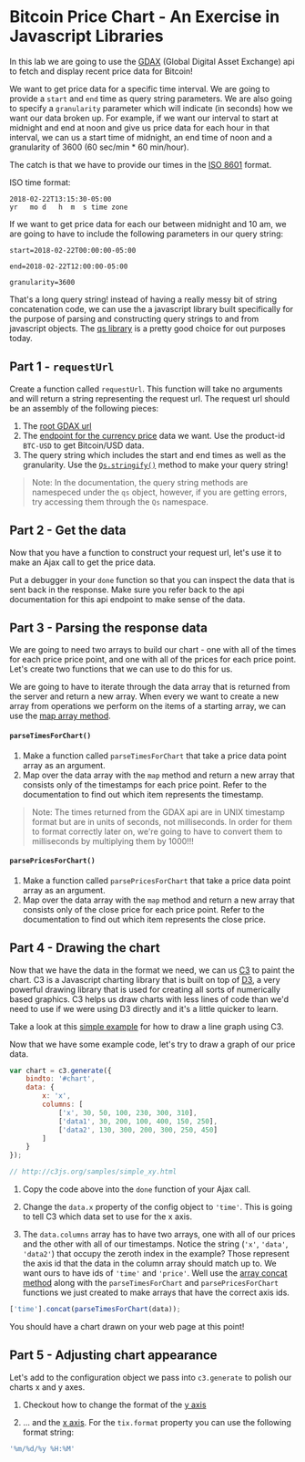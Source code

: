 # Bitcoin Price Chart - An Exercise in Javascript Libraries

In this lab we are going to use the [GDAX](https://www.gdax.com) (Global Digital Asset Exchange) api to fetch and display recent price data for Bitcoin!

We want to get price data for a specific time interval. We are going to provide a `start` and `end` time as query string parameters. We are also going to specify a `granularity` parameter which will indicate (in seconds) how we want our data broken up. For example, if we want our interval to start at midnight and end at noon and give us price data for each hour in that interval, we can us a start time of midnight, an end time of noon and a granularity of 3600 (60 sec/min * 60 min/hour).

The catch is that we have to provide our times in the [ISO 8601](https://en.wikipedia.org/wiki/ISO_8601) format.

ISO time format:
```
2018-02-22T13:15:30-05:00
yr   mo d   h  m  s time zone
```

If we want to get price data for each our between midnight and 10 am, we are going to have to include the following parameters in our query string:

```
start=2018-02-22T00:00:00-05:00

end=2018-02-22T12:00:00-05:00

granularity=3600
```

That's a long query string! instead of having a really messy bit of string concatenation code, we can use the a javascript library built specifically for the purpose of parsing and constructing query strings to and from javascript objects. The [qs library](https://github.com/ljharb/qs) is a pretty good choice for out purposes today.

## Part 1 - `requestUrl`

Create a function called `requestUrl`. This function will take no arguments and will return a string representing the request url. The request url should be an assembly of the following pieces:

1. The [root GDAX url](https://docs.gdax.com/#api)
1. The [endpoint for the currency price](https://docs.gdax.com/#get-historic-rates) data we want. Use the product-id `BTC-USD` to get Bitcoin/USD data.
1. The query string which includes the start and end times as well as the granularity. Use the [`Qs.stringify()`](https://github.com/ljharb/qs#stringifying) method to make your query string!

> Note: In the documentation, the query string methods are namespeced under the `qs` object, however, if you are getting errors, try accessing them through the `Qs` namespace.

## Part 2 - Get the data

Now that you have a function to construct your request url, let's use it to make an Ajax call to get the price data.

Put a debugger in your `done` function so that you can inspect the data that is sent back in the response. Make sure you refer back to the api documentation for this api endpoint to make sense of the data.

## Part 3 - Parsing the response data

We are going to need two arrays to build our chart - one with all of the times for each price price point, and one with all of the prices for each price point. Let's create two functions that we can use to do this for us.

We are going to have to iterate through the data array that is returned from the server and return a new array. When every we want to create a new array from operations we perform on the items of a starting array, we can use the [map array method](https://developer.mozilla.org/en-US/docs/Web/JavaScript/Reference/Global_Objects/Map).

#### `parseTimesForChart()`

1. Make a function called `parseTimesForChart` that take a price data point array as an argument.
1. Map over the data array with the `map` method and return a new array that consists only of the timestamps for each price point. Refer to the documentation to find out which item represents the timestamp.

> Note: The times returned from the GDAX api are in UNIX timestamp format but are in units of seconds, not milliseconds. In order for them to format correctly later on, we're going to have to convert them to milliseconds by multiplying them by 1000!!!

#### `parsePricesForChart()`

1. Make a function called `parsePricesForChart` that take a price data point array as an argument.
1. Map over the data array with the `map` method and return a new array that consists only of the close price for each price point. Refer to the documentation to find out which item represents the close price.

## Part 4 - Drawing the chart

Now that we have the data in the format we need, we can us [C3](http://c3js.org/) to paint the chart. C3 is a Javascript charting library that is built on top of [D3](https://d3js.org/), a very powerful drawing library that is used for creating all sorts of numerically based graphics. C3 helps us draw charts with less lines of code than we'd need to use if we were using D3 directly and it's a little quicker to learn.


Take a look at this [simple example](http://c3js.org/samples/simple_xy.html) for how to draw a line graph using C3.

Now that we have some example code, let's try to draw a graph of our price data.

```javascript
var chart = c3.generate({
    bindto: '#chart',
    data: {
        x: 'x',
        columns: [
            ['x', 30, 50, 100, 230, 300, 310],
            ['data1', 30, 200, 100, 400, 150, 250],
            ['data2', 130, 300, 200, 300, 250, 450]
        ]
    }
});

// http://c3js.org/samples/simple_xy.html
```

1. Copy the code above into the `done` function of your Ajax call.

1. Change the `data.x` property of the config object to `'time'`. This is going to tell C3 which data set to use for the x axis.

1. The `data.columns` array has to have two arrays, one with all of our prices and the other with all of our timestamps. Notice the string (`'x'`, `'data'`, `'data2'`) that occupy the zeroth index in the example? Those represent the axis id that the data in the column array should match up to. We want ours to have ids of `'time'` and `'price'`. Well use the [array concat method](https://developer.mozilla.org/en-US/docs/Web/JavaScript/Reference/Global_Objects/Array/concat) along with the `parseTimesForChart` and `parsePricesForChart` functions we just created to make arrays that have the correct axis ids.

```javascript
['time'].concat(parseTimesForChart(data));
```

You should have a chart drawn on your web page at this point!

## Part 5 - Adjusting chart appearance

Let's add to the configuration object we pass into `c3.generate` to polish our charts x and y axes.

1. Checkout how to change the format of the [y axis](http://c3js.org/samples/axes_y_tick_format.html)

1. ... and the [x axis](http://c3js.org/samples/axes_x_tick_format.html). For the `tix.format` property you can use the following format string:

```javascript
'%m/%d/%y %H:%M'
```
